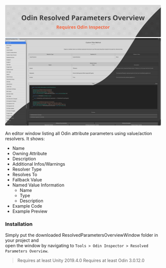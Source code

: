 [![](Banner.png)](https://odininspector.com/)
![](Preview.png)

An editor window listing all Odin attribute parameters using value/action resolvers. It shows:

- Name
- Owning Attribute
- Description
- Additional Infos/Warnings
- Resolver Type
- Resolves To
- Fallback Value
- Named Value Information
    - Name
    - Type
    - Description
- Example Code
- Example Preview

### Installation
Simply put the downloaded ResolvedParametersOverviewWindow folder in your project and  
open the window by navigating to `Tools > Odin Inspector > Resolved Parameters Overview`.

> Requires at least Unity 2019.4.0
> Requires at least Odin 3.0.12.0
